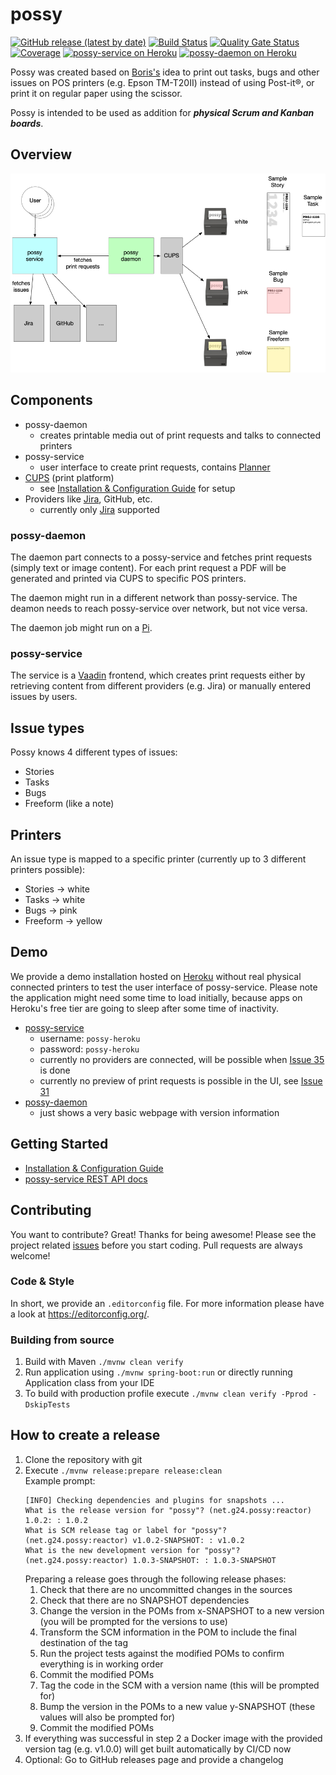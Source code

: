 # possy
[![GitHub release (latest by date)](https://img.shields.io/github/v/release/gerald24/possy?label=latest%20release)](https://github.com/gerald24/possy/releases)
[![Build Status](https://travis-ci.org/gerald24/possy.svg?branch=master)](https://travis-ci.org/gerald24/possy)
[![Quality Gate Status](https://sonarcloud.io/api/project_badges/measure?project=net.g24.possy%3Areactor&metric=alert_status)](https://sonarcloud.io/dashboard?id=net.g24.possy%3Areactor)
[![Coverage](https://sonarcloud.io/api/project_badges/measure?project=net.g24.possy%3Areactor&metric=coverage)](https://sonarcloud.io/dashboard?id=net.g24.possy%3Areactor)
[![possy-service on Heroku](https://img.shields.io/badge/possy--service-heroku-blue)](https://possy-service.herokuapp.com/)
[![possy-daemon on Heroku](https://img.shields.io/badge/possy--daemon-heroku-blue)](https://possy-daemon.herokuapp.com/)

Possy was created based on [Boris's](https://github.com/boris779) idea
to print out tasks, bugs and other issues on POS printers (e.g. Epson TM-T20II)
instead of using Post-it®, or print it on regular paper using the scissor.

Possy is intended to be used as addition for ***physical Scrum and Kanban boards***.

## Overview

![Overview](docs/img//Overview.png)

## Components

- possy-daemon
   - creates printable media out of print requests and talks to connected printers
- possy-service
   - user interface to create print requests, contains [Planner](docs/PLANNER.md)
- [CUPS](https://www.cups.org) (print platform)
   - see [Installation & Configuration Guide](docs/INSTALLATION.md) for setup
- Providers like [Jira](https://www.atlassian.com/software/jira), GitHub, etc.
   - currently only [Jira](https://www.atlassian.com/software/jira) supported

### possy-daemon

The daemon part connects to a possy-service and fetches print requests (simply text or image content).
For each print request a PDF will be generated and printed via CUPS to specific POS printers.

The daemon might run in a different network than possy-service. The deamon needs to reach possy-service over network, but
not vice versa.

The daemon job might run on a [Pi](https://www.raspberrypi.org).

### possy-service

The service is a [Vaadin](https://vaadin.com/) frontend, which creates print requests either by retrieving
content from different providers (e.g. Jira) or manually entered issues by users.

## Issue types

Possy knows 4 different types of issues:
- Stories
- Tasks
- Bugs
- Freeform (like a note)

## Printers

An issue type is mapped to a specific printer (currently up to 3 different printers possible):
- Stories -> white
- Tasks -> white
- Bugs -> pink
- Freeform -> yellow

## Demo

We provide a demo installation hosted on [Heroku](https://heroku.com/)
without real physical connected printers to test the user interface of possy-service.
Please note the application might need some time to load initially,
because apps on Heroku's free tier are going to sleep after some time of inactivity. 

- [possy-service](https://possy-service.herokuapp.com/)
   - username: `possy-heroku`
   - password: `possy-heroku`
   - currently no providers are connected, will be possible when [Issue 35](https://github.com/gerald24/possy/issues/35) is done
   - currently no preview of print requests is possible in the UI, see [Issue 31](https://github.com/gerald24/possy/issues/31)
- [possy-daemon](https://possy-daemon.herokuapp.com/)
   - just shows a very basic webpage with version information

## Getting Started

- [Installation & Configuration Guide](docs/INSTALLATION.md)
- [possy-service REST API docs](http://possy-service.herokuapp.com/swagger-ui.html)

## Contributing

You want to contribute? Great! Thanks for being awesome!
Please see the project related [issues](https://github.com/gerald24/possy/issues)
before you start coding. Pull requests are always welcome!

### Code & Style

In short, we provide an `.editorconfig` file.
For more information please have a look at https://editorconfig.org/.

### Building from source

1. Build with Maven `./mvnw clean verify`
1. Run application using `./mvnw spring-boot:run` or directly running Application class from your IDE
1. To build with production profile execute `./mvnw clean verify -Pprod -DskipTests`

## How to create a release

1. Clone the repository with git
1. Execute `./mvnw release:prepare release:clean` \
   Example prompt:
   ```
   [INFO] Checking dependencies and plugins for snapshots ...
   What is the release version for "possy"? (net.g24.possy:reactor) 1.0.2: : 1.0.2
   What is SCM release tag or label for "possy"? (net.g24.possy:reactor) v1.0.2-SNAPSHOT: : v1.0.2
   What is the new development version for "possy"? (net.g24.possy:reactor) 1.0.3-SNAPSHOT: : 1.0.3-SNAPSHOT
   ```
   Preparing a release goes through the following release phases:
   1. Check that there are no uncommitted changes in the sources
   1. Check that there are no SNAPSHOT dependencies
   1. Change the version in the POMs from x-SNAPSHOT to a new version (you will be prompted for the versions to use)
   1. Transform the SCM information in the POM to include the final destination of the tag
   1. Run the project tests against the modified POMs to confirm everything is in working order
   1. Commit the modified POMs
   1. Tag the code in the SCM with a version name (this will be prompted for)
   1. Bump the version in the POMs to a new value y-SNAPSHOT (these values will also be prompted for)
   1. Commit the modified POMs
1. If everything was successful in step 2 a Docker image with the provided
   version tag (e.g. v1.0.0) will get built automatically by CI/CD now
1. Optional: Go to GitHub releases page and provide a changelog
